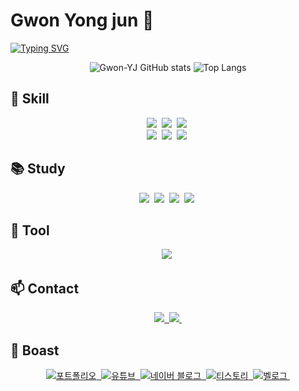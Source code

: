 # Gwon Yong jun 👋

<!--
**Gwon-YJ/Gwon-YJ** is a ✨ _special_ ✨ repository because its `README.md` (this file) appears on your GitHub profile.

Here are some ideas to get you started:

- 🔭 I’m currently working on ...
- 🌱 I’m currently learning ...
- 👯 I’m looking to collaborate on ...
- 🤔 I’m looking for help with ...
- 💬 Ask me about ...
- 📫 How to reach me: ...
- 😄 Pronouns: ...
- ⚡ Fun fact: ...
-->

[![Typing SVG](https://readme-typing-svg.demolab.com?font=Black+Han+Sans&size=25&duration=4919&pause=1000&width=435&lines=%EB%B0%B1%EC%97%94%EB%93%9C+%EA%B0%9C%EB%B0%9C%EC%9E%90;%EB%82%98%EB%A7%8C%EC%9D%98+%EA%B8%B8%EC%9D%84+%EA%B1%B8%EC%96%B4%EA%B0%80%EB%A9%B4%EC%84%9C)](https://git.io/typing-svg)

<div align="center">

![Gwon-YJ GitHub stats](https://github-readme-stats.vercel.app/api?username=Gwon-YJ&show_icons=true&theme=radical)
![Top Langs](https://github-readme-stats.vercel.app/api/top-langs/?username=Gwon-YJ&layout=compact)

  </div>

## 🚀 Skill

<div align="center">
  <img src="https://img.shields.io/badge/java-00AAEB.svg?&style=for-the-badge&logo=java&logoColor=white">&nbsp
  <img src="https://img.shields.io/badge/html5-E34F26.svg?style=for-the-badge&logo=html5&logoColor=white">&nbsp
  <img src="https://img.shields.io/badge/javascript-F7DF1E.svg?style=for-the-badge&logo=javascript&logoColor=000000">&nbsp

</div>

<div align="center">
  <img src="https://img.shields.io/badge/css3-1572B6.svg?style=for-the-badge&logo=css3&logoColor=white">&nbsp 
  <img src="https://img.shields.io/badge/spring-6DB33F.svg?&style=for-the-badge&logo=spring&logoColor=white">&nbsp
  <img src="https://img.shields.io/badge/mysql-4479A1.svg?&style=for-the-badge&logo=mysql&logoColor=white">&nbsp
</div>

## 📚 Study
<div align="center">
  <img src="https://img.shields.io/badge/java-00AAEB.svg?&style=for-the-badge&logo=java&logoColor=white">&nbsp
  <img src="https://img.shields.io/badge/spring-6DB33F.svg?&style=for-the-badge&logo=spring&logoColor=white">&nbsp
  <img src="https://img.shields.io/badge/git-FE5196.svg?&style=for-the-badge&logo=git&logoColor=white">&nbsp
  <img src="https://img.shields.io/badge/mysql-4479A1.svg?&style=for-the-badge&logo=mysql&logoColor=white">&nbsp
</div>

## 🧰 Tool
  <div align="center">
     <img src="https://img.shields.io/badge/intellijidea-000000.svg?&style=for-the-badge&logo=intellijidea&logoColor=white">&nbsp
  </div>

## 📫 Contact
<div align="center">
    <a href="mailto:yoyo91828@gmail.com">
    <img src="https://img.shields.io/badge/gmail-CB2029?style=for-the-badge&logo=gmail&logoColor=white">&nbsp
  </a>    
  <a href="mailto:yoyo99828@naver.com">
    <img src="https://img.shields.io/badge/naver-6DB33F?style=for-the-badge&logo=naver&logoColor=white">&nbsp
  </a>
</div>

## 🦚 Boast
<div align="center">
  <a href="http://gwonyj91.dothome.co.kr">
    <img src="https://img.shields.io/badge/portfolio-1EBC8F?style=for-the-badge&logo=portfolio&logoColor=white" alt="포트폴리오">&nbsp;
  </a>
  <a href="https://www.youtube.com/@gwonyj91">
    <img src="https://img.shields.io/badge/youtube-FF3333?style=for-the-badge&logo=youtube&logoColor=white" alt="유튜브">&nbsp;
  </a>
  <a href="https://blog.naver.com/yoyo99828">
    <img src="https://img.shields.io/badge/blog-6DB33F?style=for-the-badge&logo=naver&logoColor=white" alt="네이버 블로그">&nbsp;
  </a>
  <a href="https://gwonyj91.tistory.com/">
    <img src="https://img.shields.io/badge/tistory-000000?style=for-the-badge&logo=tistory&logoColor=white" alt="티스토리">&nbsp;
  </a>
  <a href="https://velog.io/@gwonyj91">
    <img src="https://img.shields.io/badge/velog-7033FD?style=for-the-badge&logo=velog&logoColor=white" alt="벨로그">&nbsp;
  </a>
</div>
